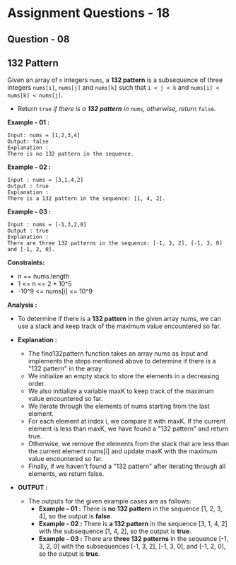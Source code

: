 # **Assignment Questions - 18**
## **Question - 08** 
## **132 Pattern**

Given an array of `n` integers `nums`, a **132 pattern** is a subsequence of three integers `nums[i]`, `nums[j]` and `nums[k]` such that `i < j < k` and `nums[i] < nums[k] < nums[j]`.
- Return `true` *if there is a **132 pattern** in* `nums`*, otherwise, return* `false`*.*

**Example - 01 :**
```
Input: nums = [1,2,3,4]
Output: false
Explanation : 
There is no 132 pattern in the sequence.
```

**Example - 02 :**
```
Input : nums = [3,1,4,2]
Output : true
Explanation : 
There is a 132 pattern in the sequence: [1, 4, 2].
```

**Example - 03 :**
```
Input : nums = [-1,3,2,0]
Output : true
Explanation : 
There are three 132 patterns in the sequence: [-1, 3, 2], [-1, 3, 0] and [-1, 2, 0].
```

**Constraints:**
- n == nums.length
- 1 <= n <= 2 * 10^5
- -10^9 <= nums[i] <= 10^9

**Analysis :**
- To determine if there is a **132 pattern** in the given array nums, we can use a stack and keep track of the maximum value encountered so far.

- **Explanation :**
    - The find132pattern function takes an array nums as input and implements the steps mentioned above to determine if there is a "132 pattern" in the array.
    - We initialize an empty stack to store the elements in a decreasing order.
    - We also initialize a variable maxK to keep track of the maximum value encountered so far.
    - We iterate through the elements of nums starting from the last element.
    - For each element at index i, we compare it with maxK. If the current element is less than maxK, we have found a "132 pattern" and return true.
    - Otherwise, we remove the elements from the stack that are less than the current element nums[i] and update maxK with the maximum value encountered so far.
    - Finally, if we haven't found a "132 pattern" after iterating through all elements, we return false.
    
- **OUTPUT :**
    - The outputs for the given example cases are as follows:
        - **Example - 01 :** There is **no 132 pattern** in the sequence [1, 2, 3, 4], so the output is **false**.
        - **Example - 02 :** There is **a 132 pattern** in the sequence [3, 1, 4, 2] with the subsequence [1, 4, 2], so the output is **true**.
        - **Example - 03 :** There are **three 132 patterns** in the sequence [-1, 3, 2, 0] with the subsequences [-1, 3, 2], [-1, 3, 0], and [-1, 2, 0], so the output is **true**.